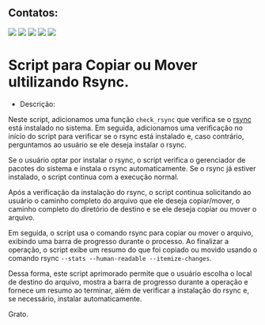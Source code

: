 ## Contatos: <div>
<a href="https://www.youtube.com/@wanderleipereira8030" target="_blank"><img src="https://img.shields.io/badge/YouTube-FF0000?style=for-the-badge&logo=youtube&logoColor=white" target="_blank"></a>
<a href="https://instagram.com/wanderlei.rodrigo" target="_blank"><img src="https://img.shields.io/badge/-Instagram-%23E4405F?style=for-the-badge&logo=instagram&logoColor=white" target="_blank"></a>
<a href="https://www.twitch.tv/wander2583" target="_blank"><img src="https://img.shields.io/badge/Twitch-9146FF?style=for-the-badge&logo=twitch&logoColor=white" target="_blank"></a>
<a href = "mailto:wanderlei2583@gmail.com"><img src="https://img.shields.io/badge/Gmail-D14836?style=for-the-badge&logo=gmail&logoColor=white" target="_blank"></a>
<a href="https://www.linkedin.com/in/wanderleirpereira" target="_blank"><img src="https://img.shields.io/badge/-LinkedIn-%230077B5?style=for-the-badge&logo=linkedin&logoColor=white" target="_blank"></a>   
</div>

# Script para Copiar ou Mover ultilizando Rsync. 
* Descrição:

Neste script, adicionamos uma função `check_rsync` que verifica se o [rsync](https://rsync.samba.org/) está instalado no sistema. Em seguida, adicionamos uma verificação no início do script para verificar se o rsync está instalado e, caso contrário, perguntamos ao usuário se ele deseja instalar o rsync.

Se o usuário optar por instalar o rsync, o script verifica o gerenciador de pacotes do sistema e instala o rsync automaticamente. Se o rsync já estiver instalado, o script continua com a execução normal.

Após a verificação da instalação do rsync, o script continua solicitando ao usuário o caminho completo do arquivo que ele deseja copiar/mover, o caminho completo do diretório de destino e se ele deseja copiar ou mover o arquivo.

Em seguida, o script usa o comando rsync para copiar ou mover o arquivo, exibindo uma barra de progresso durante o processo. Ao finalizar a operação, o script exibe um resumo do que foi copiado ou movido usando o comando rsync `--stats --human-readable --itemize-changes`.

Dessa forma, este script aprimorado permite que o usuário escolha o local de destino do arquivo, mostra a barra de progresso durante a operação e fornece um resumo ao terminar, além de verificar a instalação do rsync e, se necessário, instalar automaticamente.

Grato.
